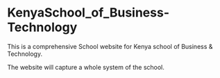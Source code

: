 # KenyaSchool_of_Business-Technology
This is a comprehensive School website for Kenya school of Business &amp; Technology.

The website will capture a whole system of the school.